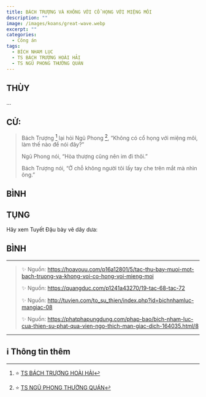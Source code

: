 ```yaml
---
title: BÁCH TRƯỢNG VÀ KHÔNG VỚI CỔ HỌNG VỚI MIỆNG MÔI
description: ""
image: /images/koans/great-wave.webp
excerpt: ""
categories:
  - Công án
tags:
  - BÍCH NHAM LỤC
  - TS BÁCH TRƯỢNG HOÀI HẢI
  - TS NGŨ PHONG THƯỜNG QUÁN
---
```


## THÙY

...

## CỬ:

> Bách Trượng [^1] lại hỏi Ngũ Phong [^2], “Không có cổ họng với miệng môi, làm thế nào để nói đây?”
>
> Ngũ Phong nói, “Hòa thượng cũng nên im đi thôi.”
>
> Bách Trượng nói, “Ở chỗ không người tôi lấy tay che trên mắt mà nhìn ông.”

## BÌNH

## TỤNG

Hãy xem Tuyết Đậu bày vẽ dây dưa:

>

## BÌNH

<hr class="blog-rule" />

> ✨ Nguồn: https://hoavouu.com/p16a12801/5/tac-thu-bay-muoi-mot-bach-truong-va-khong-voi-co-hong-voi-mieng-moi
>
> ✨ Nguồn: https://quangduc.com/p1241a43270/19-tac-68-tac-72
>
> ✨ Nguồn: http://tuvien.com/to_su_thien/index.php?id=bichnhamluc-mangiac-08
>
> ✨ Nguồn: https://phatphapungdung.com/phap-bao/bich-nham-luc-cua-thien-su-phat-qua-vien-ngo-thich-man-giac-dich-164035.html/8

<hr class="blog-rule" />

## ℹ️ Thông tin thêm

[^1]: ⭐️ <a href="https://blog.phapthihoi.org/gt-member/ts-bach-truong-hoai-hai/" target="_blank">TS BÁCH TRƯỢNG HOÀI HẢI</a>

[^2]: ⭐️ <a href="https://blog.phapthihoi.org/gt-member/ts-ngu-phong-thuong-quan/" target="_blank">TS NGŨ PHONG THƯỜNG QUÁN</a>
